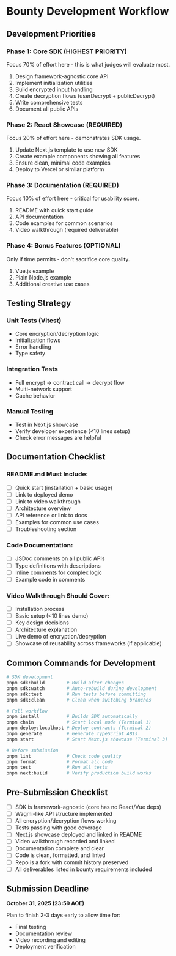 # Bounty Development Workflow

## Development Priorities

### Phase 1: Core SDK (HIGHEST PRIORITY)
Focus 70% of effort here - this is what judges will evaluate most.

1. Design framework-agnostic core API
2. Implement initialization utilities
3. Build encrypted input handling
4. Create decryption flows (userDecrypt + publicDecrypt)
5. Write comprehensive tests
6. Document all public APIs

### Phase 2: React Showcase (REQUIRED)
Focus 20% of effort here - demonstrates SDK usage.

1. Update Next.js template to use new SDK
2. Create example components showing all features
3. Ensure clean, minimal code examples
4. Deploy to Vercel or similar platform

### Phase 3: Documentation (REQUIRED)
Focus 10% of effort here - critical for usability score.

1. README with quick start guide
2. API documentation
3. Code examples for common scenarios
4. Video walkthrough (required deliverable)

### Phase 4: Bonus Features (OPTIONAL)
Only if time permits - don't sacrifice core quality.

1. Vue.js example
2. Plain Node.js example
3. Additional creative use cases

## Testing Strategy

### Unit Tests (Vitest)
- Core encryption/decryption logic
- Initialization flows
- Error handling
- Type safety

### Integration Tests
- Full encrypt → contract call → decrypt flow
- Multi-network support
- Cache behavior

### Manual Testing
- Test in Next.js showcase
- Verify developer experience (<10 lines setup)
- Check error messages are helpful

## Documentation Checklist

### README.md Must Include:
- [ ] Quick start (installation + basic usage)
- [ ] Link to deployed demo
- [ ] Link to video walkthrough
- [ ] Architecture overview
- [ ] API reference or link to docs
- [ ] Examples for common use cases
- [ ] Troubleshooting section

### Code Documentation:
- [ ] JSDoc comments on all public APIs
- [ ] Type definitions with descriptions
- [ ] Inline comments for complex logic
- [ ] Example code in comments

### Video Walkthrough Should Cover:
- [ ] Installation process
- [ ] Basic setup (<10 lines demo)
- [ ] Key design decisions
- [ ] Architecture explanation
- [ ] Live demo of encryption/decryption
- [ ] Showcase of reusability across frameworks (if applicable)

## Common Commands for Development

```bash
# SDK development
pnpm sdk:build        # Build after changes
pnpm sdk:watch        # Auto-rebuild during development
pnpm sdk:test         # Run tests before committing
pnpm sdk:clean        # Clean when switching branches

# Full workflow
pnpm install          # Builds SDK automatically
pnpm chain            # Start local node (Terminal 1)
pnpm deploy:localhost # Deploy contracts (Terminal 2)
pnpm generate         # Generate TypeScript ABIs
pnpm start            # Start Next.js showcase (Terminal 3)

# Before submission
pnpm lint             # Check code quality
pnpm format           # Format all code
pnpm test             # Run all tests
pnpm next:build       # Verify production build works
```

## Pre-Submission Checklist

- [ ] SDK is framework-agnostic (core has no React/Vue deps)
- [ ] Wagmi-like API structure implemented
- [ ] All encryption/decryption flows working
- [ ] Tests passing with good coverage
- [ ] Next.js showcase deployed and linked in README
- [ ] Video walkthrough recorded and linked
- [ ] Documentation complete and clear
- [ ] Code is clean, formatted, and linted
- [ ] Repo is a fork with commit history preserved
- [ ] All deliverables listed in bounty requirements included

## Submission Deadline

**October 31, 2025 (23:59 AOE)**

Plan to finish 2-3 days early to allow time for:
- Final testing
- Documentation review
- Video recording and editing
- Deployment verification
